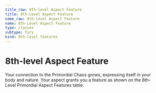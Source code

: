 ```yaml
---
title_raw: 8th-level Aspect Feature
title: 8th-Level Aspect Feature
name_raw: 8th-level Aspect Feature
name: 8th-Level Aspect Feature
type: classes
subtype: fury
kind: 8th-level features
---
```


# 8th-level Aspect Feature

Your connection to the Primordial Chaos grows, expressing itself in your body and nature. Your aspect grants you a feature as shown on the 8th-Level Primordial Aspect Features table.
